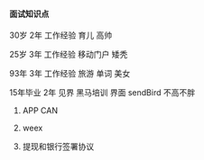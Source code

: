 #### 面试知识点

30岁 2年 工作经验 育儿  高帅  

25岁 3年 工作经验 移动门户 矮秃

93年 3年 工作经验 旅游 单词 美女

15年毕业 2年 见界 黑马培训 界面 sendBird 不高不胖

1. APP CAN  

2. weex 

3. 提现和银行签署协议



